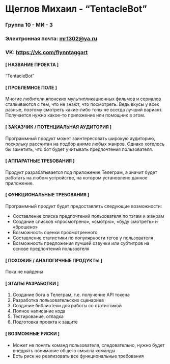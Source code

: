 #  **Щеглов Михаил - “TentacleBot”**


### Группа **10 - МИ - 3**
### Электронная почта: **mr1302@ya.ru**
### VK: **https://vk.com/flynntaggart**

#### **[ НАЗВАНИЕ ПРОЕКТА ]**

“TentacleBot”

#### **[ ПРОБЛЕМНОЕ ПОЛЕ ]**

Многие любители японских мультипликационных фильмов и сериалов сталкиваются с тем, что не знают, что посмотреть. Ведь вкусы у всех разные, поэтому смотреть какие-либо топы не всегда лучший вариант.  Получается нужно какое-то приложение или помощник в этом.

#### **[ ЗАКАЗЧИК / ПОТЕНЦИАЛЬНАЯ АУДИТОРИЯ ]**

Программный продукт может заинтересовать широкую аудиторию, поскольку рассчитан на подбор аниме любых жанров. Однако хотелось бы заметить, что бот будет учитывать предпочтения пользователя. 

#### **[ АППАРАТНЫЕ ТРЕБОВАНИЯ ]**

Продукт разрабатывается под приложение Телеграм, а значит будет работать на любом устройстве, на котором установлено данное приложение.

####  **[ ФУНКЦИОНАЛЬНЫЕ ТРЕБОВАНИЯ ]**

Программный продукт будет предоставлять следующие возможности:
*	Составление списка предпочтений пользователя по тэгам и жанрам
*	Создание списков «просмотрено», «смотрю», «буду смотреть» и «брошено»
*	Возможность оценки просмотренного
*	Составление статистики по популярности тегов у пользователя 
*	Возможность предложения лучшей озвучки или субтитров на основе предпочтений пользовтеля 

#### **[ ПОХОЖИЕ / АНАЛОГИЧНЫЕ ПРОДУКТЫ ]**

Пока не найдены

#### **[ ЭТАПЫ РАЗРАБОТКИ ]**

1.	Создание бота в Телеграм, т.е. получение API токена
2.	Разработка пользовательских сценариев
3.	Создание библиотеки для работы со статистикой
4.	Полное написание кода
5.	Тестирование, отладка
6.	Подготовка проекта к защите

#### **[ ВОЗМОЖНЫЕ РИСКИ ]**

* Может не понять команд пользователя, следовательно, нужно будет внедрять понимание общего смысла команды
* Есть риск не реализовать все функциональные требования


